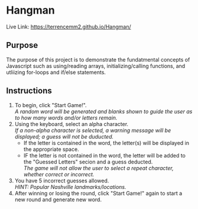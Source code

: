 # Hangman 
Live Link: https://terrencemm2.github.io/Hangman/ 

## Purpose  
The purpose of this project is to demonstrate the fundatmental concepts of Javascript such as using/reading arrays, initializing/calling functions, and utliizing for-loops and if/else statements.  
  
## Instructions  
1. To begin, click "Start Game!".  
    _A random word will be generated and blanks shown to guide the user as to how many words and/or letters remain._  
2. Using the keyboard, select an alpha character.  
    _If a non-alpha character is selected, a warning message will be displayed; a guess will not be duducted._  
    * If the letter is contained in the word, the letter(s) will be displayed in the appropriate space.  
    * IF the letter is not contained in the word, the letter will be added to the "Guessed Letters" secion and a guess deducted.  
    _The game will not allow the user to select a repeat character, whether correct or incorrect._  
3. You have 5 incorrect guesses allowed.  
    _HINT: Popular Nashville landmarks/locations._  
4. After winning or losing the round, click "Start Game!" again to start a new round and generate new word.  
